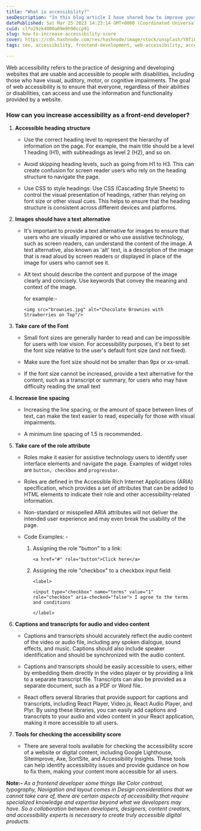 ```yaml
---
title: "What is accessibility?"
seoDescription: "In this blog article I have shared how to improve your accessibility score."
datePublished: Sat Mar 25 2023 14:23:14 GMT+0000 (Coordinated Universal Time)
cuid: clfo29zk4000a09m9h90ccp91
slug: how-to-increase-accessibility-score
cover: https://cdn.hashnode.com/res/hashnode/image/stock/unsplash/Y8TiLvKnLeg/upload/30b282ba8956541272df555276bd43bd.jpeg
tags: seo, accessibility, frontend-development, web-accessibility, accessibility-score

---
```


Web accessibility refers to the practice of designing and developing websites that are usable and accessible to people with disabilities, including those who have visual, auditory, motor, or cognitive impairments. The goal of web accessibility is to ensure that everyone, regardless of their abilities or disabilities, can access and use the information and functionality provided by a website.

### How can you increase accessibility as a front-end developer?

1. **Accessible heading structure**
    
    * Use the correct heading level to represent the hierarchy of information on the page. For example, the main title should be a level 1 heading (H1), with subheadings as level 2 (H2), and so on.
        
    * Avoid skipping heading levels, such as going from H1 to H3. This can create confusion for screen reader users who rely on the heading structure to navigate the page.
        
    * Use CSS to style headings: Use CSS (Cascading Style Sheets) to control the visual presentation of headings, rather than relying on font size or other visual cues. This helps to ensure that the heading structure is consistent across different devices and platforms.
        
2. **Images should have a text alternative**
    
    * It's important to provide a text alternative for images to ensure that users who are visually impaired or who use assistive technology, such as screen readers, can understand the content of the image. A text alternative, also known as 'alt' text, is a description of the image that is read aloud by screen readers or displayed in place of the image for users who cannot see it.
        
    * Alt text should describe the content and purpose of the image clearly and concisely. Use keywords that convey the meaning and context of the image.
        
        for example:-
        
        `<img src="brownies.jpg" alt="Chocolate Brownies with Strawberries on Top"/>`
        
3. **Take care of the Font**
    
    * Small font sizes are generally harder to read and can be impossible for users with low vision. For accessibility purposes, it's best to set the font size relative to the user's default font size (and not fixed).
        
    * Make sure the font size should not be smaller than 9px or xx-small.
        
    * If the font size cannot be increased, provide a text alternative for the content, such as a transcript or summary, for users who may have difficulty reading the small text
        
4. **Increase line spacing**
    
    * Increasing the line spacing, or the amount of space between lines of text, can make the text easier to read, especially for those with visual impairments.
        
    * A minimum line spacing of 1.5 is recommended.
        
5. **Take care of the role attribute**
    
    * Roles make it easier for assistive technology users to identify user interface elements and navigate the page. Examples of widget roles are `button, checkbox` and `progressbar`.
        
    * Roles are defined in the Accessible Rich Internet Applications (ARIA) specification, which provides a set of attributes that can be added to HTML elements to indicate their role and other accessibility-related information.
        
    * Non-standard or misspelled ARIA attributes will not deliver the intended user experience and may even break the usability of the page.
        
    * Code Examples: -
        
        1. Assigning the role "button" to a link:
            
            `<a href="#" role="button">Click here</a>`
            
        2. Assigning the role "checkbox" to a checkbox input field:
            
            `<label>`
            
            `<input type="checkbox" name="terms" value="1" role="checkbox" aria-checked="false"> I agree to the terms and conditions`
            
            `</label>`
            
6. **Captions and transcripts for audio and video content**
    
    * Captions and transcripts should accurately reflect the audio content of the video or audio file, including any spoken dialogue, sound effects, and music. Captions should also include speaker identification and should be synchronized with the audio content.
        
    * Captions and transcripts should be easily accessible to users, either by embedding them directly in the video player or by providing a link to a separate transcript file. Transcripts can also be provided as a separate document, such as a PDF or Word file.
        
    * React offers several libraries that provide support for captions and transcripts, including React Player, Video.js, React Audio Player, and Plyr. By using these libraries, you can easily add captions and transcripts to your audio and video content in your React application, making it more accessible to all users.
        
7. **Tools for checking the accessibility score**
    
    * There are several tools available for checking the accessibility score of a website or digital content, including Google Lighthouse, Siteimprove, Axe, SortSite, and Accessibility Insights. These tools can help identify accessibility issues and provide guidance on how to fix them, making your content more accessible for all users.
        

**Note:-** *As a frontend developer some things like Color contrast, typography, Navigation and layout comes in Design considerations that we cannot take care of, there are certain aspects of accessibility that require specialized knowledge and expertise beyond what we developers may have. So a collaboration between developers, designers, content creators, and accessibility experts is necessary to create truly accessible digital products*.